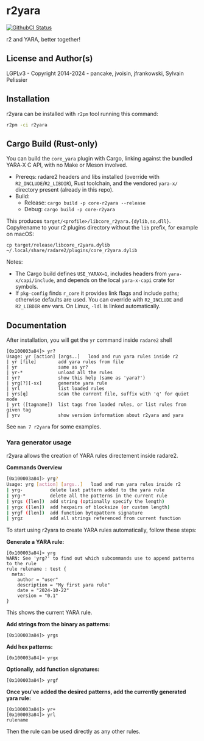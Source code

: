 # r2yara
[![GithubCI Status](https://github.com/radareorg/r2yara/actions/workflows/ci.yml/badge.svg?branch=main)](https://github.com/radareorg/r2yara/actions/workflows/ci.yml?query=branch%3Amain)

r2 and YARA, better together!

## License and Author(s)

LGPLv3 - Copyright 2014-2024 - pancake, jvoisin, jfrankowski, Sylvain Pelissier

## Installation

r2yara can be installed with `r2pm` tool running this command:

```sh
r2pm -ci r2yara
```

## Cargo Build (Rust-only)

You can build the `core_yara` plugin with Cargo, linking against the bundled YARA‑X C API, with no Make or Meson involved.

- Prereqs: radare2 headers and libs installed (override with `R2_INCLUDE`/`R2_LIBDIR`), Rust toolchain, and the vendored `yara-x/` directory present (already in this repo).
- Build:
  - Release: `cargo build -p core-r2yara --release`
  - Debug: `cargo build -p core-r2yara`

This produces `target/<profile>/libcore_r2yara.{dylib,so,dll}`. Copy/rename to your r2 plugins directory without the `lib` prefix, for example on macOS:

```
cp target/release/libcore_r2yara.dylib ~/.local/share/radare2/plugins/core_r2yara.dylib
```

Notes:
- The Cargo build defines `USE_YARAX=1`, includes headers from `yara-x/capi/include`, and depends on the local `yara-x-capi` crate for symbols.
- If `pkg-config` finds `r_core` it provides link flags and include paths; otherwise defaults are used. You can override with `R2_INCLUDE` and `R2_LIBDIR` env vars. On Linux, `-ldl` is linked automatically.

## Documentation

After installation, you will get the `yr` command inside `radare2` shell

```
[0x100003a84]> yr?
Usage: yr [action] [args..]   load and run yara rules inside r2
| yr [file]        add yara rules from file
| yr               same as yr?
| yr-*             unload all the rules
| yr?              show this help (same as 'yara?')
| yrg[?][-sx]      generate yara rule
| yrl              list loaded rules
| yrs[q]           scan the current file, suffix with 'q' for quiet mode
| yrt ([tagname])  list tags from loaded rules, or list rules from given tag
| yrv              show version information about r2yara and yara
```

See `man 7 r2yara` for some examples.

### Yara generator usage

r2yara allows the creation of YARA rules directement inside radare2.

**Commands Overview**

```bash
[0x100003a84]> yrg?
Usage: yrg [action] [args..]   load and run yara rules inside r2
| yrg-          delete last pattern added to the yara rule
| yrg-*         delete all the patterns in the current rule
| yrgs ([len])  add string (optionally specify the length)
| yrgx ([len])  add hexpairs of blocksize (or custom length)
| yrgf ([len])  add function bytepattern signature
| yrgz          add all strings referenced from current function
```

To start using r2yara to create YARA rules automatically, follow these steps:

**Generate a YARA rule:**

```
[0x100003a84]> yrg
WARN: See 'yrg?' to find out which subcommands use to append patterns to the rule
rule rulename : test {
  meta:
    author = "user"
    description = "My first yara rule"
    date = "2024-10-22"
    version = "0.1"
}
```

This shows the current YARA rule.

**Add strings from the binary as patterns:**

```
[0x100003a84]> yrgs
```

**Add hex patterns:**

```
[0x100003a84]> yrgx
```

**Optionally, add function signatures:**

```
[0x100003a84]> yrgf
```

**Once you've added the desired patterns, add the currently generated yara rule:**

```
[0x100003a84]> yr+
[0x100003a84]> yrl
rulename
```

Then the rule can be used directly as any other rules.
